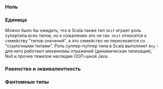 ### Ноль

### Единица

Можно было бы ожидать, что в Scala также тип `Unit` играет роль супертипа всех типов, но к сожалению это не так. `Unit` относится к семейству "типов-значений", а это семейство не пересекается со "ссылочными типами". Роль суппер-пуппер типа в Scala выполняет `Any` - для него работают механизмы отражений (динамическая типизация), Null и прочее тяжелое наследие ООП-шной Java.

### Равенство и эквивалентность

### Фантомные типы
